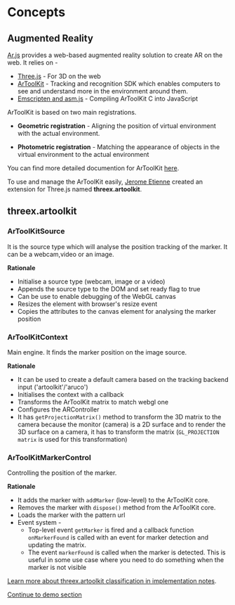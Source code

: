 # Concepts

## Augmented Reality
[Ar.js](https://github.com/jeromeetienne/AR.js) provides a web-based augmented reality solution to create AR on the web. It relies on -

* [Three.js](https://threejs.org) - For 3D on the web
* [ArToolKit](https://github.com/artoolkit) - Tracking and recognition SDK which enables computers to see and understand more in the environment around them.
* [Emscripten and asm.js](https://github.com/kripken/emscripten) - Compiling ArToolKit C into JavaScript

ArToolKit is based on two main registrations.

* **Geometric registration** - Aligning the position of virtual environment with the actual environment.

* **Photometric registration** - Matching the appearance of objects in the virtual environment to the actual environment

You can find more detailed documention for ArToolKit [here](https://github.com/artoolkit/ar6-wiki).

To use and manage the ArToolKit easily, [Jerome Etienne](https://twitter.com/jerome_etienne) created an extension for Three.js named **threex.artoolkit**.

## threex.artoolkit

### ArToolKitSource

It is the source type which will analyse the position tracking of the marker. It can be a webcam,video or an image.

**Rationale**

* Initialise a source type (webcam, image or a video)
* Appends the source type to the DOM and set ready flag to true
* Can be use to enable debugging of the WebGL canvas
* Resizes the element with browser's resize event
* Copies the attributes to the canvas element for analysing the marker position

### ArToolKitContext

Main engine. It finds the marker position on the image source.

**Rationale**

* It can be used to create a default camera based on the tracking backend input ('artoolkit'/'aruco')
* Initialises the context with a callback 
* Transforms the ArToolKit matrix to match webgl one
* Configures the ARController
* It has `getProjectionMatrix()` method to transform the 3D matrix to the camera because
the monitor (camera) is a 2D surface and to render the 3D surface on a camera, it has to transform the matrix (`GL_PROJECTION matrix` is used for this transformation)

### ArToolKitMarkerControl

Controlling the position of the marker.

**Rationale**

* It adds the marker with `addMarker` (low-level) to the ArToolKit core.
* Removes the marker with `dispose()` method from the ArToolKit core.
* Loads the marker with the pattern url
* Event system -
  *	Top-level event `getMarker` is fired and a callback function `onMarkerFound` is called with an event for marker detection and updating the matrix.
  *	The event `markerFound` is called when the marker is detected. This is useful in some use case where you need to do something when the marker is not visible

[Learn more about threex.artoolkit classification in implementation notes](./implementation.md).

[Continue to demo section](./demo.md)
